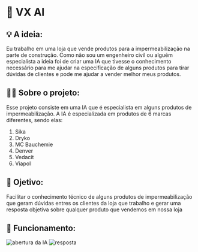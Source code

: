 # 🤖 VX AI

## 💡 A ideia:
Eu trabalho em uma loja que vende produtos para a impermeabilização na parte de construção. Como não sou um engenheiro civil ou alguém especialista a ideia foi de criar uma IA que tivesse o conhecimento necessário para me ajudar na especificação de alguns produtos para tirar dúvidas de clientes e pode me ajudar a vender melhor meus produtos.

## 👷‍♂️ Sobre o projeto:
Esse projeto consiste em uma IA que é especialista em alguns produtos de impermeabilização. A IA é especializada em produtos de 6 marcas diferentes, sendo elas:
 1) Sika
 2) Dryko
 3) MC Bauchemie
 4) Denver
 5) Vedacit
 6) Viapol

## 🎯 Ojetivo:
Facilitar o conhecimento técnico de alguns produtos de impermeabilização que geram dúvidas entres os clientes da loja que trabalho e gerar uma resposta objetiva sobre qualquer produto que vendemos em nossa loja

## 🧠 Funcionamento:
![abertura da IA](https://i.imgur.com/OkkWEsA.jpeg)
![resposta](https://i.imgur.com/Dwi6OPN.jpeg)
